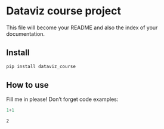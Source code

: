 # Dataviz course project

<!-- WARNING: THIS FILE WAS AUTOGENERATED! DO NOT EDIT! -->

This file will become your README and also the index of your
documentation.

## Install

``` sh
pip install dataviz_course
```

## How to use

Fill me in please! Don’t forget code examples:

``` python
1+1
```

    2
